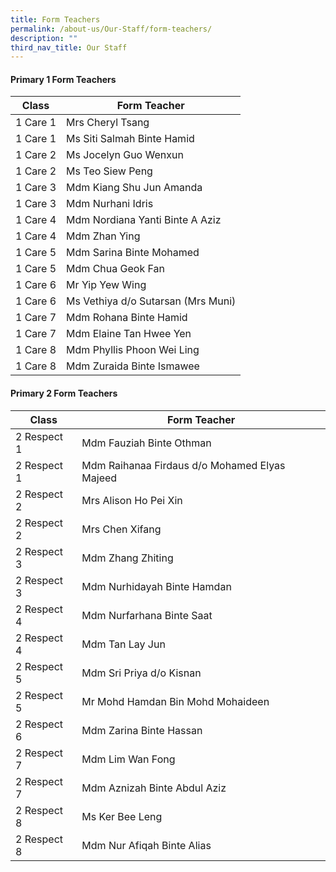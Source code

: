 ```yaml
---
title: Form Teachers
permalink: /about-us/Our-Staff/form-teachers/
description: ""
third_nav_title: Our Staff
---
```

#### Primary 1 Form Teachers

| Class | Form Teacher |
| -------- | -------- |
| 1 Care 1 | Mrs Cheryl Tsang |
| 1 Care 1 | Ms Siti Salmah Binte Hamid |
| 1 Care 2 | Ms Jocelyn Guo Wenxun |
| 1 Care 2 | Ms Teo Siew Peng |
| 1 Care 3 | Mdm Kiang Shu Jun Amanda |
| 1 Care 3 | Mdm Nurhani Idris |
| 1 Care 4 | Mdm Nordiana Yanti Binte A Aziz |
| 1 Care 4 | Mdm Zhan Ying |
| 1 Care 5 | Mdm Sarina Binte Mohamed |
| 1 Care 5 | Mdm Chua Geok Fan|
| 1 Care 6 | Mr Yip Yew Wing |
| 1 Care 6 | Ms Vethiya d/o Sutarsan (Mrs Muni)|
| 1 Care 7 | Mdm Rohana Binte Hamid |
| 1 Care 7 | Mdm Elaine Tan Hwee Yen|
| 1 Care 8 | Mdm Phyllis Phoon Wei Ling |
| 1 Care 8 | Mdm Zuraida Binte Ismawee|

#### Primary 2 Form Teachers

| Class | Form Teacher |
| -------- | -------- |
| 2 Respect 1 | Mdm Fauziah Binte Othman |
| 2 Respect 1 | Mdm Raihanaa Firdaus d/o Mohamed Elyas Majeed |
| 2 Respect 2 | Mrs Alison Ho Pei Xin |
| 2 Respect 2 | Mrs Chen Xifang |
| 2 Respect 3 | Mdm Zhang Zhiting |
| 2 Respect 3 | Mdm Nurhidayah Binte Hamdan |
| 2 Respect 4 | Mdm Nurfarhana Binte Saat |
| 2 Respect 4 | Mdm Tan Lay Jun |
| 2 Respect 5 | Mdm Sri Priya d/o Kisnan |
| 2 Respect 5 | Mr Mohd Hamdan Bin Mohd Mohaideen |
| 2 Respect 6 | Mdm Zarina Binte Hassan |
| 2 Respect 7 | Mdm Lim Wan Fong |
| 2 Respect 7 | Mdm Aznizah Binte Abdul Aziz |
| 2 Respect 8 | Ms Ker Bee Leng |
| 2 Respect 8 | Mdm Nur Afiqah Binte Alias |

